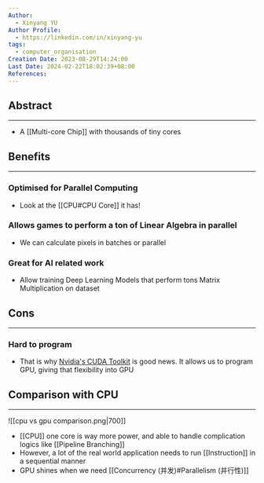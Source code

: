 ```yaml
---
Author:
  - Xinyang YU
Author Profile:
  - https://linkedin.com/in/xinyang-yu
tags:
  - computer_organisation
Creation Date: 2023-08-29T14:24:00
Last Date: 2024-02-22T18:02:39+08:00
References: 
---
```

## Abstract
---
- A [[Multi-core Chip]] with thousands of tiny cores


## Benefits
---
### Optimised for Parallel Computing
- Look at the [[CPU#CPU Core]] it has!
### Allows games to perform a ton of Linear Algebra in parallel
- We can calculate pixels in batches or parallel 
### Great for AI related work
- Allow training Deep Learning Models that perform tons Matrix Multiplication on dataset

## Cons
---
### Hard to program
- That is why [Nvidia's CUDA Toolkit](https://developer.nvidia.com/cuda-toolkit) is good news. It allows us to program GPU, giving that flexibility into GPU

## Comparison with CPU
---
![[cpu vs gpu comparison.png|700]]

- [[CPU]] one core is way more power, and able to handle complication logics like [[Pipeline Branching]]
- However, a lot of the real world application needs to run [[Instruction]] in a sequential manner
- GPU shines when we need [[Concurrency (并发)#Parallelism (并行性)]]

